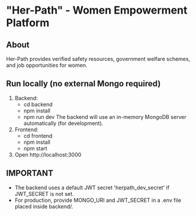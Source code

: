 # "Her-Path" - Women Empowerment Platform

## About
Her-Path provides verified safety resources, government welfare schemes, and job opportunities for women.

## Run locally (no external Mongo required)
1. Backend:
   - cd backend
   - npm install
   - npm run dev
   The backend will use an in-memory MongoDB server automatically (for development).
2. Frontend:
   - cd frontend
   - npm install
   - npm start
3. Open http://localhost:3000

## IMPORTANT
- The backend uses a default JWT secret 'herpath_dev_secret' if JWT_SECRET is not set.
- For production, provide MONGO_URI and JWT_SECRET in a .env file placed inside backend/.
